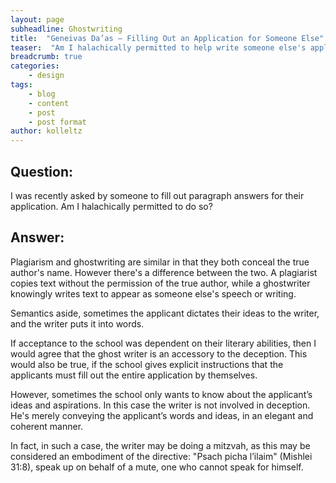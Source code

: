 ```yaml
---
layout: page
subheadline: Ghostwriting
title:  "Geneivas Da’as – Filling Out an Application for Someone Else"
teaser:  "Am I halachically permitted to help write someone else's application?"
breadcrumb: true
categories:
    - design
tags:
    - blog
    - content
    - post
    - post format
author: kolleltz
---
```

## Question: 

I was recently asked by someone to fill out paragraph answers for their application. Am I halachically permitted to do so?

## Answer:

Plagiarism and ghostwriting are similar in that they both conceal the true author's name. However there's a difference between the two. A plagiarist copies text without the permission of the true author, while a ghostwriter knowingly writes text to appear as someone else's speech or writing.

Semantics aside, sometimes the applicant dictates their ideas to the writer, and the writer puts it into words.

If acceptance to the school was dependent on their literary abilities, then I would agree that the ghost writer is an accessory to the deception. This would also be true, if the school gives explicit instructions that the applicants must fill out the entire application by themselves.

However, sometimes the school only wants to know about the applicant’s ideas and aspirations. In this case the writer is not involved in deception. He's merely conveying the applicant’s words and ideas, in an elegant and coherent manner.

In fact, in such a case, the writer may be doing a mitzvah, as this may be considered an embodiment of the directive: "Psach picha l’ilaim" (Mishlei 31:8), speak up on behalf of a mute, one who cannot speak for himself.


